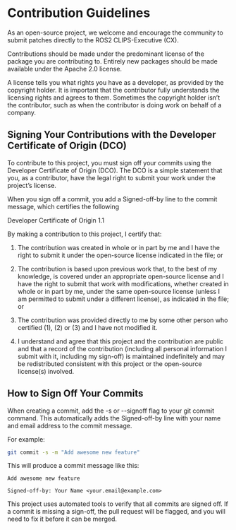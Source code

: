 # Contribution Guidelines

As an open-source project, we welcome and encourage the community to submit patches directly to the ROS2 CLIPS-Executive (CX).

Contributions should be made under the predominant license of the package you are contributing to. Entirely new packages should be made available under the Apache 2.0 license.

A license tells you what rights you have as a developer, as provided by the copyright holder. It is important that the contributor fully understands the licensing rights and agrees to them. Sometimes the copyright holder isn’t the contributor, such as when the contributor is doing work on behalf of a company.

## Signing Your Contributions with the Developer Certificate of Origin (DCO)

To contribute to this project, you must sign off your commits using the Developer Certificate of Origin (DCO). The DCO is a simple statement that you, as a contributor, have the legal right to submit your work under the project’s license.

When you sign off a commit, you add a Signed-off-by line to the commit message, which certifies the following

Developer Certificate of Origin 1.1

By making a contribution to this project, I certify that:

1) The contribution was created in whole or in part by me and I have the right to submit it under the open-source license indicated in the file; or

2) The contribution is based upon previous work that, to the best of my knowledge, is covered under an appropriate open-source license and I have the right to submit that work with modifications, whether created in whole or in part by me, under the same open-source license (unless I am permitted to submit under a different license), as indicated in the file; or

3) The contribution was provided directly to me by some other person who certified (1), (2) or (3) and I have not modified it.

4) I understand and agree that this project and the contribution are public and that a record of the contribution (including all personal information I submit with it, including my sign-off) is maintained indefinitely and may be redistributed consistent with this project or the open-source license(s) involved.



## How to Sign Off Your Commits

When creating a commit, add the -s or --signoff flag to your git commit command. This automatically adds the Signed-off-by line with your name and email address to the commit message.

For example:

```bash
git commit -s -m "Add awesome new feature"
```

This will produce a commit message like this:

```
Add awesome new feature

Signed-off-by: Your Name <your.email@example.com>
```

This project uses automated tools to verify that all commits are signed off. If a commit is missing a sign-off, the pull request will be flagged, and you will need to fix it before it can be merged.
